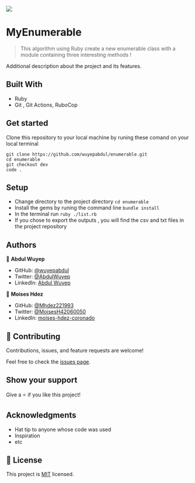 ![](https://img.shields.io/badge/Microverse-blueviolet)

# MyEnumerable



> This algorithm using Ruby create a new enumerable class with a module containing three interesting methods ! 




Additional description about the project and its features.

## Built With

- Ruby
- Git , Git Actions, RuboCop 


## Get started

 Clone this repository to your local machine by runing these comand on your local terminal
```
git clone https://github.com/wuyepabdul/enumerable.git
cd enumerable
git checkout dev
code . 
```

## Setup

* Change directory to the project directory `` cd enumerable ``
* Install the gems by runing the command line `` bundle install ``
* In the terminal run `` ruby ./list.rb ``
* If you chose to export the outputs , you will find the csv and txt files in the project repository


## Authors

👤 **Abdul Wuyep**

- GitHub: [@wuyepabdul](https://github.com/wuyepabdul)
- Twitter: [@AbdulWuyep](https://twitter.com/AbdulWuyep)
- LinkedIn: [Abdul Wuyep](https://www.linkedin.com/in/abdul-wuyep/)

👤 **Moises Hdez**

- GitHub: [@Mhdez221993](https://github.com/Mhdez221993)
- Twitter: [@MoisesH42060050](https://twitter.com/MoisesH42060050)
- LinkedIn: [moises-hdez-coronado](https://www.linkedin.com/in/moises-hdez-coronado/)

## 🤝 Contributing

Contributions, issues, and feature requests are welcome!

Feel free to check the [issues page](../../issues/).

## Show your support

Give a ⭐️ if you like this project!

## Acknowledgments

- Hat tip to anyone whose code was used
- Inspiration
- etc

## 📝 License

This project is [MIT](./MIT.md) licensed.